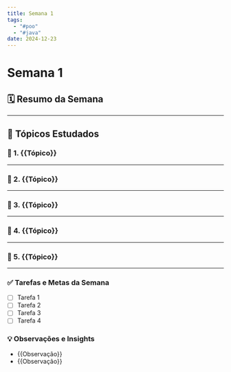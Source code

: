 ```yaml
---
title: Semana 1
tags:
  - "#poo"
  - "#java"
date: 2024-12-23
---
```

# Semana 1

## 🗓 Resumo da Semana  
 

---

## 📖 Tópicos Estudados  

### 🧩 1. {{Tópico}} 
 

---

### 🧩 2. {{Tópico}}  


---

### 🧩 3. {{Tópico}}  


---

### 🧩 4. {{Tópico}}  


---

### 🧩 5. {{Tópico}}


---

### ✅ **Tarefas e Metas da Semana**

- [ ] Tarefa 1
- [ ] Tarefa 2
- [ ] Tarefa 3
- [ ] Tarefa 4

### 💡 **Observações e Insights**

- {{Observação}}
- {{Observação}}

